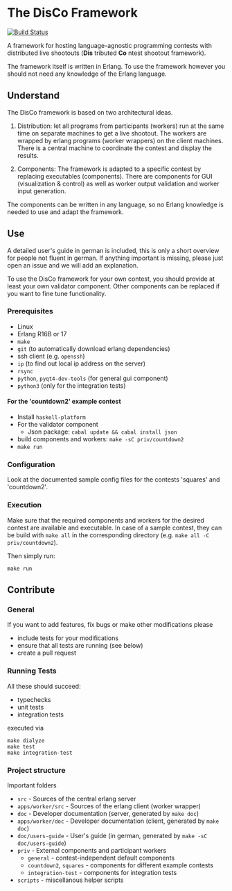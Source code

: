 # The DisCo Framework
[![Build Status](https://travis-ci.org/disco-framework/disco.svg?branch=master)](https://travis-ci.org/disco-framework/disco)

A framework for hosting language-agnostic programming contests with distributed live shootouts (**Dis** tributed **Co** ntest shootout framework).

The framework itself is written in Erlang. To use the framework however you should not need any knowledge of the Erlang language.

## Understand

The DisCo framework is based on two architectural ideas.

1. Distribution: let all programs from participants (workers) run at the same time on separate machines to get a live shootout. The workers are wrapped by erlang programs (worker wrappers) on the client machines. There is a central machine to coordinate the contest and display the results.

2. Components: The framework is adapted to a specific contest by replacing executables (components). There are components for GUI (visualization & control) as well as worker output validation and worker input generation.

The components can be written in any language, so no Erlang knowledge is needed to use and adapt the framework.

## Use

A detailed user's guide in german is included, this is only a short overview for people not fluent in german. If anything important is missing, please just open an issue and we will add an explanation.

To use the DisCo framework for your own contest, you should provide at least your own validator component. Other components can be replaced if you want to fine tune functionality.

### Prerequisites

 - Linux
 - Erlang R16B or 17
 - `make`
 - `git` (to automatically download erlang dependencies)
 - ssh client (e.g. `openssh`)
 - `ip` (to find out local ip address on the server)
 - `rsync`
 - `python`, `pyqt4-dev-tools` (for general gui component)
 - `python3` (only for the integration tests)

#### For the 'countdown2' example contest
- Install `haskell-platform`
- For the validator component
  - Json package: `cabal update && cabal install json`
- build components and workers: `make -sC priv/countdown2`
- `make run`

### Configuration

Look at the documented sample config files for the contests 'squares' and 'countdown2'.

### Execution

Make sure that the required components and workers for the desired contest are available and executable.
In case of a sample contest, they can be build with `make all` in the corresponding directory (e.g. `make all -C priv/countdown2`).

Then simply run:

    make run

## Contribute

### General

If you want to add features, fix bugs or make other modifications please

 - include tests for your modifications
 - ensure that all tests are running (see below)
 - create a pull request

### Running Tests

All these should succeed:

- typechecks
- unit tests
- integration tests

executed via

    make dialyze
    make test
    make integration-test

### Project structure

Important folders

 - `src` - Sources of the central erlang server
 - `apps/worker/src` - Sources of the erlang client (worker wrapper)
 - `doc` - Developer documentation (server, generated by `make doc`)
 - `apps/worker/doc` - Developer documentation (client, generated by `make doc`)
 - `doc/users-guide` - User's guide (in german, generated by `make -sC doc/users-guide`)
 - `priv` - External components and participant workers
   - `general` - contest-independent default components
   - `countdown2`, `squares` - components for different example contests
   - `integration-test` - components for integration tests
 - `scripts` - miscellanous helper scripts
